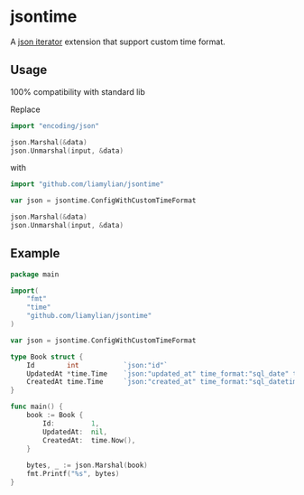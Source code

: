 # jsontime

A [json iterator](https://github.com/json-iterator/go) extension that support custom time format.

## Usage
100% compatibility with standard lib

Replace
```go
import "encoding/json"

json.Marshal(&data)
json.Unmarshal(input, &data)
```

with
```go
import "github.com/liamylian/jsontime"

var json = jsontime.ConfigWithCustomTimeFormat

json.Marshal(&data)
json.Unmarshal(input, &data)
```

## Example

```go
package main

import(
	"fmt"
	"time"
	"github.com/liamylian/jsontime"
)

var json = jsontime.ConfigWithCustomTimeFormat

type Book struct {
	Id        int           `json:"id"`
	UpdatedAt *time.Time    `json:"updated_at" time_format:"sql_date" time_utc:"true"`
	CreatedAt time.Time     `json:"created_at" time_format:"sql_datetime" time_location:"UTC"`
}

func main() {
	book := Book {
		Id:         1,
		UpdatedAt:  nil,
		CreatedAt:  time.Now(),
	}
	
	bytes, _ := json.Marshal(book)
	fmt.Printf("%s", bytes)
}

```
